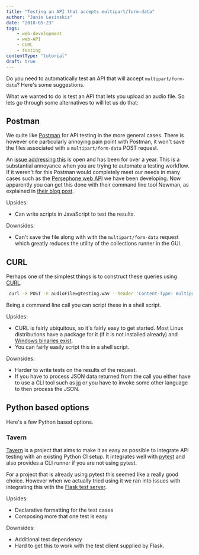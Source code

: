 ```yaml
---
title: "Testing an API that accepts multipart/form-data"
author: "Janis Lesinskis"
date: "2018-05-23"
tags:
    - web-development
    - web-API
    - CURL
    - testing
contentType: "tutorial"
draft: true
---
```


Do you need to automatically test an API that will accept `multipart/form-data`? Here's some suggestions.

<!-- end excerpt -->

What we wanted to do is test an API that lets you upload an audio file. So lets go through some alternatives to will let us do that:

## Postman

We quite like [Postman](https://www.getpostman.com/) for API testing in the more general cases. There is however one particularly annoying pain point with Postman, it won't save the files associated with a `multipart/form-data` POST request.

An [issue addressing this](https://github.com/postmanlabs/postman-app-support/issues/2331) is open and has been for over a year. This is a substantial annoyance when you are trying to automate a testing workflow. If it weren't for this Postman would completely meet our needs in many cases such as the [Persephone web API](https://github.com/persephone-tools/persephone-web-API/) we have been developing. Now apparently you can get this done with their command line tool Newman, as explained in [their blog post](http://blog.getpostman.com/2014/11/15/using-newman-to-run-collections-with-file-post-requests/).

Upsides:

- Can write scripts in JavaScript to test the results.

Downsides:

- Can't save the file along with with the `multipart/form-data` request which greatly reduces the utility of the collections runner in the GUI.

## CURL

Perhaps one of the simplest things is to construct these queries using [CURL](https://curl.haxx.se/).

```sh
 curl -X POST -F audioFile=@testing.wav --header 'Content-Type: multipart/form-data' --header 'Accept: application/json' 'http://127.0.0.1:8080/v0.1/audio'
```

Being a command line call you can script these in a shell script.

Upsides:

- CURL is fairly ubiquitous, so it's fairly easy to get started. Most Linux distributions have a package for it (if it is not installed already) and [Windows binaries exist](https://curl.haxx.se/download.html).
- You can fairly easily script this in a shell script.

Downsides:

- Harder to write tests on the results of the request.
- If you have to process JSON data returned from the call you either have to use a CLI tool such as [jq](http://stedolan.github.io/jq/) or you have to invoke some other language to then process the JSON.

## Python based options

Here's a few Python based options.

### Tavern

[Tavern](https://github.com/taverntesting/tavern) is a project that aims to make it as easy as possible to integrate API testing with an existing Python CI setup. It integrates well with [pytest](https://docs.pytest.org/en/latest/) and also provides a CLI runner if you are not using pytest.

For a project that is already using pytest this seemed like a really good choice. However when we actually tried using it we ran into issues with integrating this with the [Flask test server](http://flask.pocoo.org/docs/1.0/testing/).

Upsides:

- Declarative formatting for the test cases
- Composing more that one test is easy

Downsides:

- Additional test dependency
- Hard to get this to work with the test client supplied by Flask.